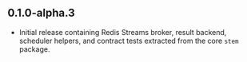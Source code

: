 ## 0.1.0-alpha.3

- Initial release containing Redis Streams broker, result backend, scheduler
helpers, and contract tests extracted from the core `stem` package.
